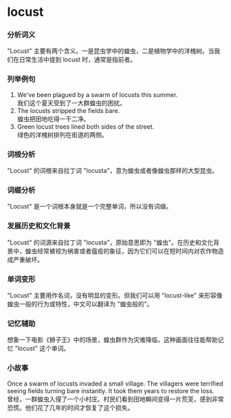 # locust

### 分析词义

  

"Locust" 主要有两个含义。一是昆虫学中的蝗虫，二是植物学中的洋槐树。当我们在日常生活中提到 locust 时，通常是指前者。

  

### 列举例句

  

1.  We've been plagued by a swarm of locusts this summer.  
    我们这个夏天受到了一大群蝗虫的困扰。
2.  The locusts stripped the fields bare.  
    蝗虫把田地吃得一干二净。
3.  Green locust trees lined both sides of the street.  
    绿色的洋槐树排列在街道的两侧。

  

### 词根分析

  

"Locust" 的词根来自拉丁词 "locusta"，意为蝗虫或者像蝗虫那样的大型昆虫。

  

### 词缀分析

  

"Locust" 是一个词根本身就是一个完整单词，所以没有词缀。

  

### 发展历史和文化背景

  

"Locust" 的词源来自拉丁词 "locusta"，原始意思即为 "蝗虫"。在历史和文化背景中，蝗虫经常被视为祸害或者瘟疫的象征，因为它们可以在短时间内对农作物造成严重破坏。

  

### 单词变形

  

"Locust" 主要用作名词，没有明显的变形。但我们可以用 "locust-like" 来形容像蝗虫一般的行为或特性，中文可以翻译为 "蝗虫般的"。

  

### 记忆辅助

  

想象一下电影《狮子王》中的场景，蝗虫群作为灾难降临，这种画面往往能帮助记忆 "locust" 这个单词。

  

### 小故事

  

Once a swarm of locusts invaded a small village. The villagers were terrified seeing fields turning bare instantly. It took them years to restore the loss.  
曾经，一群蝗虫入侵了一个小村庄。村民们看到田地瞬间变得一片荒芜，感到非常恐慌。他们花了几年的时间才恢复了这个损失。
